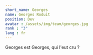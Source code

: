 ```yaml
---
short_name: Georges
name: Georges Roduit
position: Dev
avatar : /assets/img/team/georges.jpg
rank : "3"
lang : fr
---
```

Georges est Georges, qui l'eut cru  ?
